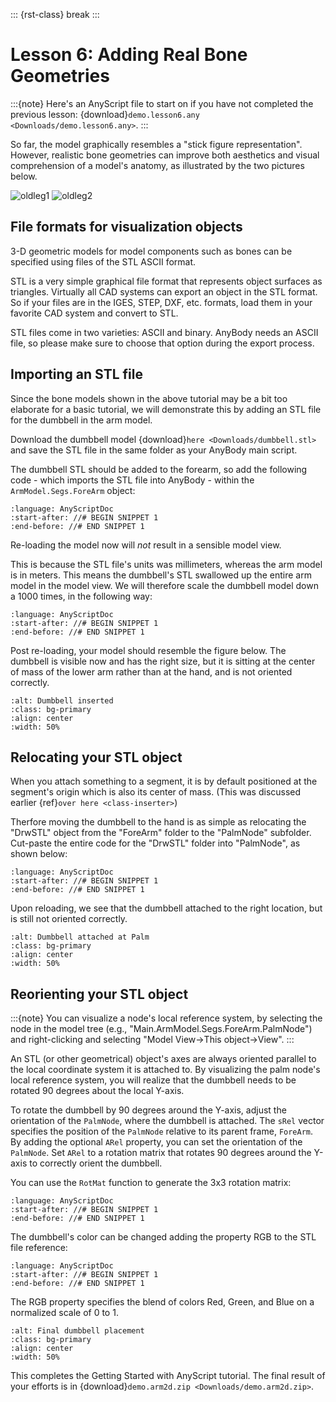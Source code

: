 ::: {rst-class} break
:::

# Lesson 6: Adding Real Bone Geometries

:::{note}
Here's an AnyScript file to start on if you have not completed the
previous lesson: {download}`demo.lesson6.any <Downloads/demo.lesson6.any>`.
:::

So far, the model graphically resembles a "stick figure representation".
However, realistic bone geometries can improve both aesthetics and
visual comprehension of a model's anatomy, as illustrated
by the two pictures below.

![oldleg1](_static/lesson6/image1.jpeg) ![oldleg2](_static/lesson6/image2.jpeg)

## File formats for visualization objects

3-D geometric models for model components such as bones can be specified using files
of the STL ASCII format.

STL is a very simple graphical file format that represents object surfaces as
triangles. Virtually all CAD systems can export an object in the STL format. So if your files are in the IGES,
STEP, DXF, etc. formats, load them in your favorite CAD system and convert to STL.

STL files come in two varieties: ASCII and binary. AnyBody needs an ASCII file, so please make sure to choose that
option during the export process.

## Importing an STL file

Since the bone models shown in the above tutorial may be a bit too elaborate for a
basic tutorial, we will demonstrate this by adding an STL file for the dumbbell in the arm model.

Download the dumbbell model {download}`here <Downloads/dumbbell.stl>`
and save the STL file in the same folder as your AnyBody main script.

The dumbbell STL should be added to the forearm, so add the following code - which imports the STL
file into AnyBody - within the `ArmModel.Segs.ForeArm` object:

```{literalinclude} Snippets/lesson6/snip.NewModel.main-1.any
:language: AnyScriptDoc
:start-after: //# BEGIN SNIPPET 1
:end-before: //# END SNIPPET 1
```

Re-loading the model now will *not* result in a sensible model view.

This is because the STL file's units was millimeters, whereas the arm model
is in meters. This means the dumbbell's STL swallowed up the entire arm model in the model view.
We will therefore scale the dumbbell model down a 1000 times, in the following way:

```{literalinclude} Snippets/lesson6/snip.NewModel.main-2.any
:language: AnyScriptDoc
:start-after: //# BEGIN SNIPPET 1
:end-before: //# END SNIPPET 1
```

Post re-loading, your model should resemble the figure below. The dumbbell is
visible now and has the right size, but it is sitting at the center of mass of
the lower arm rather than at the hand, and is not oriented correctly.

```{image} _static/lesson6/image3.png
:alt: Dumbbell inserted
:class: bg-primary
:align: center
:width: 50%
```

## Relocating your STL object

When you attach something to a segment, it is by default positioned
at the segment's origin which is also its center of mass. (This was discussed earlier {ref}`over here <class-inserter>`)

Therfore moving the dumbbell to the hand is as simple as relocating the "DrwSTL" object
from the "ForeArm" folder to the "PalmNode" subfolder. Cut-paste the entire code for the
"DrwSTL" folder into "PalmNode", as shown below:

```{literalinclude} Snippets/lesson6/snip.NewModel.main-3.any
:language: AnyScriptDoc
:start-after: //# BEGIN SNIPPET 1
:end-before: //# END SNIPPET 1
```

Upon reloading, we see that the dumbbell attached to the
right location, but is still not oriented correctly.

```{image} _static/lesson6/image4.png
:alt: Dumbbell attached at Palm
:class: bg-primary
:align: center
:width: 50%
```

## Reorienting your STL object

:::{note}
You can visualize a node's local reference system, by selecting the node in the model tree
(e.g., "Main.ArmModel.Segs.ForeArm.PalmNode") and right-clicking and selecting "Model View->This object->View".
:::

An STL (or other geometrical) object's axes are always oriented parallel to the local coordinate system it is attached to.
By visualizing the palm node's local reference system, you will realize that the dumbbell needs to be rotated 90 degrees
about the local Y-axis.

To rotate the dumbbell by 90 degrees around the Y-axis, adjust the orientation
of the `PalmNode`, where the dumbbell is attached. The `sRel` vector specifies
the position of the `PalmNode` relative to its parent frame, `ForeArm`. By
adding the optional `ARel` property, you can set the orientation of the
`PalmNode`. Set `ARel` to a rotation matrix that rotates 90 degrees around the
Y-axis to correctly orient the dumbbell.

You can use the `RotMat` function to generate the 3x3 rotation matrix:

```{literalinclude} Snippets/lesson6/snip.NewModel.main-4.any
:language: AnyScriptDoc
:start-after: //# BEGIN SNIPPET 1
:end-before: //# END SNIPPET 1
```

The dumbbell's color can be changed adding the property RGB to the STL file reference:

```{literalinclude} Snippets/lesson6/snip.NewModel.main-5.any
:language: AnyScriptDoc
:start-after: //# BEGIN SNIPPET 1
:end-before: //# END SNIPPET 1
```

The RGB property specifies the blend of colors Red, Green, and Blue on a
normalized scale of 0 to 1.

```{image} _static/lesson6/image5.png
:alt: Final dumbbell placement
:class: bg-primary
:align: center
:width: 50%
```

This completes the Getting Started with AnyScript tutorial. The final
result of your efforts is in {download}`demo.arm2d.zip <Downloads/demo.arm2d.zip>`.
